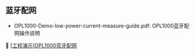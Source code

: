 ##  蓝牙配网  
- OPL1000-Demo-low-power-current-measure-guide.pdf: OPL1000蓝牙配网操作说明  

:book: [[工程演示]OPL1000蓝牙配网](https://github.com/Opulinks-Tech/OPL1000A2-SDK/tree/master/Demo/BLE_Config_AP)  
